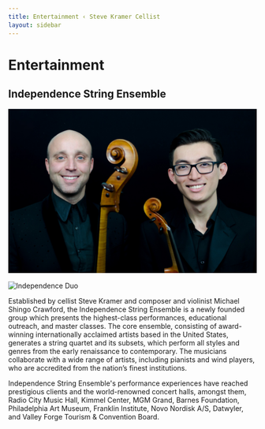 ```yaml
---
title: Entertainment ‹ Steve Kramer Cellist
layout: sidebar
---
```

# Entertainment
## Independence String Ensemble

![Michael Shingo Crawford and Steve Kramer of Independence String Ensemble](/images/independence.jpg)

![Independence Duo](stevekramercellist/cellist/assets/images/independence.jpg "Philadelphia's Magic Gardens")


Established by cellist Steve Kramer and composer and violinist Michael Shingo Crawford, the Independence String Ensemble is a newly founded group which presents the highest-class performances, educational outreach, and master classes. The core ensemble, consisting of award-winning internationally acclaimed artists based in the United States, generates a string quartet and its subsets, which perform all styles and genres from the early renaissance to contemporary. The musicians collaborate with a wide range of artists, including pianists and wind players, who are accredited from the nation’s finest institutions. 

Independence String Ensemble's performance experiences have reached prestigious clients and the world-renowned concert halls, amongst them, Radio City Music Hall, Kimmel Center, MGM Grand, Barnes Foundation, Philadelphia Art Museum, Franklin Institute, Novo Nordisk A/S, Datwyler, and Valley Forge Tourism & Convention Board.

